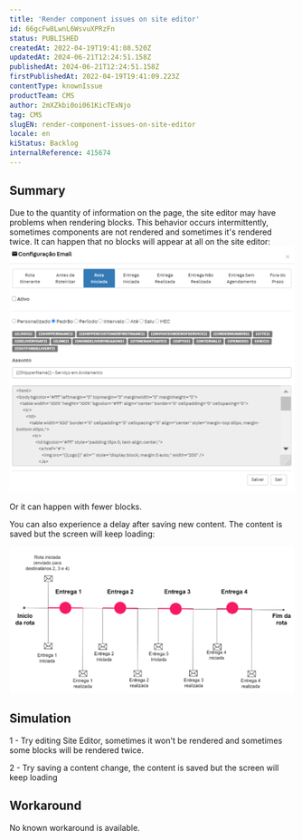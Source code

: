 ```yaml
---
title: 'Render component issues on site editor'
id: 66gcFw8LwnL6WsvuXPRzFn
status: PUBLISHED
createdAt: 2022-04-19T19:41:08.520Z
updatedAt: 2024-06-21T12:24:51.158Z
publishedAt: 2024-06-21T12:24:51.158Z
firstPublishedAt: 2022-04-19T19:41:09.223Z
contentType: knownIssue
productTeam: CMS
author: 2mXZkbi0oi061KicTExNjo
tag: CMS
slugEN: render-component-issues-on-site-editor
locale: en
kiStatus: Backlog
internalReference: 415674
---
```


## Summary


Due to the quantity of information on the page, the site editor may have problems when rendering blocks. This behavior occurs intermittently, sometimes components are not rendered and sometimes it's rendered twice. It can happen that no blocks will appear at all on the site editor:
 ![](https://raw.githubusercontent.com/vtexdocs/help-center-content/refs/heads/main/_1.png)

Or it can happen with fewer blocks.

You can also experience a delay after saving new content. The content is saved but the screen will keep loading:

 ![](https://raw.githubusercontent.com/vtexdocs/help-center-content/refs/heads/main/_2.png)


##

## Simulation


1 - Try editing Site Editor, sometimes it won't be rendered and sometimes some blocks will be rendered twice.

2 - Try saving a content change, the content is saved but the screen will keep loading


##

## Workaround


No known workaround is available.



